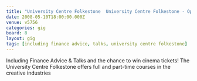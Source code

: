 ```yaml
---
title: "University Centre Folkestone  University Centre Folkestone - Open Day"
date: 2008-05-10T18:00:00.000Z
venue: v5756
categories: gig
board: 8
layout: gig
tags: [including finance advice, talks, university centre folkestone]
---
```

Including Finance Advice & Talks and the chance to win cinema tickets!   The University Centre Folkestone offers full and part-time courses in the  creative industries